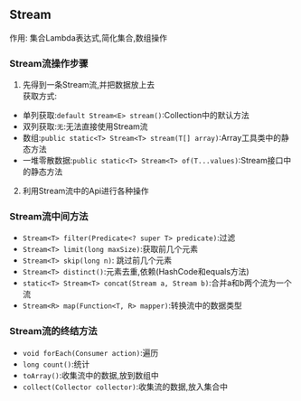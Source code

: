 ## Stream
作用: 集合Lambda表达式,简化集合,数组操作
### Stream流操作步骤
1. 先得到一条Stream流,并把数据放上去<br>
获取方式:
- 单列获取:```default Stream<E> stream()```:Collection中的默认方法
- 双列获取:```无```:无法直接使用Stream流
- 数组:```public static<T> Stream<T> stream(T[] array)```:Array工具类中的静态方法
- 一堆零散数据:```public static<T> Stream<T> of(T...values)```:Stream接口中的静态方法
2. 利用Stream流中的Api进行各种操作

### Stream流中间方法
- ```Stream<T> filter(Predicate<? super T> predicate)```:过滤
- ```Stream<T> limit(long maxSize)```:获取前几个元素
- ```Stream<T> skip(long n)```: 跳过前几个元素
- ```Stream<T> distinct()```:元素去重,依赖(HashCode和equals方法)
- ```static<T> Stream<T> concat(Stream a, Stream b)```:合并a和b两个流为一个流
- ```Stream<R> map(Function<T, R> mapper)```:转换流中的数据类型

### Stream流的终结方法
- ```void forEach(Consumer action)```:遍历
- ```long count()```:统计
- ```toArray()```:收集流中的数据,放到数组中
- ```collect(Collector collector)```:收集流的数据,放入集合中